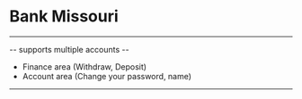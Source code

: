 # Bank Missouri
-----------------------------------------
-- supports multiple accounts --

- Finance area (Withdraw, Deposit)
- Account area (Change your password, name)
-----------------------------------------
